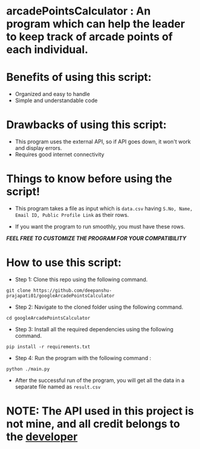 
# arcadePointsCalculator : An program which can help the leader to keep track of arcade points of each individual. 

# Benefits of using this script:

* Organized and easy to handle 
* Simple and understandable code

# Drawbacks of using this script:

* This program uses the external API, so if API goes down, it won't work and display errors.
* Requires good internet connectivity

# Things to know before using the script!

* This program takes a file as input which is `data.csv` having `S.No, Name, Email ID, Public Profile Link` as their rows.

* If you want the program to run smoothly, you must have these rows.


***FEEL FREE TO CUSTOMIZE THE PROGRAM FOR YOUR COMPATIBILITY***

# How to use this script:

* Step 1: Clone this repo using the following command.

```shell
git clone https://github.com/deepanshu-prajapati01/googleArcadePointsCalculator
```

* Step 2: Navigate to the cloned folder using the following command.

```shell
cd googleArcadePointsCalculator
```

* Step 3: Install all the required dependencies using the following command.

```shell
pip install -r requirements.txt
```

* Step 4: Run the program with the following command : 
```shell
python ./main.py
```

* After the successful run of the program, you will get all the data in a separate file named as `result.csv`


# NOTE: The API used in this project is not mine, and all credit belongs to the [developer](https://arcadehelper.vercel.app/)